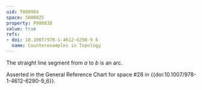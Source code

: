 ```yaml
---
uid: T000984
space: S000025
property: P000038
value: true
refs:
- doi: 10.1007/978-1-4612-6290-9_6
  name: Counterexamples in Topology
---
```


The straight line segment from $a$ to $b$ is an arc.

Asserted in the General Reference Chart for space #28 in
{{doi:10.1007/978-1-4612-6290-9_6}}.
